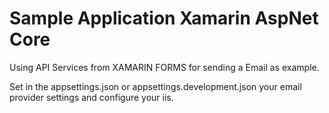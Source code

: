 # Sample Application Xamarin AspNet Core
Using API Services from XAMARIN FORMS for sending a Email as example.

Set in the appsettings.json or appsettings.development.json your email provider settings and configure your iis.

